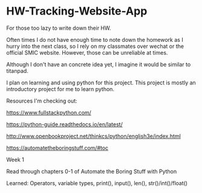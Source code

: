 # HW-Tracking-Website-App
For those too lazy to write down their HW.

Often times I do not have enough time to note down the homework as I hurry into the next class, so I rely on my classmates over wechat or the official SMIC website. However, those can be unreliable at times.

Although I don't have an concrete idea yet, I imagine it would be similar to titanpad.

I plan on learning and using python for this project. This project is mostly an introductory project for me to learn python.

Resources I'm checking out:

https://www.fullstackpython.com/

https://python-guide.readthedocs.io/en/latest/

http://www.openbookproject.net/thinkcs/python/english3e/index.html

https://automatetheboringstuff.com/#toc


Week 1

Read through chapters 0-1 of Automate the Boring Stuff with Python

Learned: Operators, variable types, print(), input(), len(), str()/int()/float()

